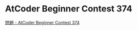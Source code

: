 AtCoder Beginner Contest 374
===

[問題 - AtCoder Beginner Contest 374](https://atcoder.jp/contests/abc374/tasks)
